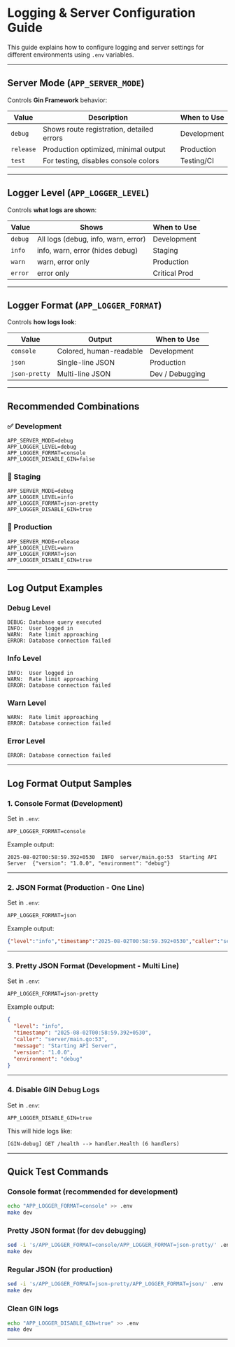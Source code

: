 
# Logging & Server Configuration Guide

This guide explains how to configure logging and server settings for different environments using `.env` variables.

---

## Server Mode (`APP_SERVER_MODE`)

Controls **Gin Framework** behavior:

| Value   | Description                                | When to Use     |
|---------|--------------------------------------------|-----------------|
| `debug` | Shows route registration, detailed errors  | Development     |
| `release` | Production optimized, minimal output     | Production      |
| `test`  | For testing, disables console colors       | Testing/CI      |

---

## Logger Level (`APP_LOGGER_LEVEL`)

Controls **what logs are shown**:

| Value   | Shows                                 | When to Use     |
|---------|----------------------------------------|-----------------|
| `debug` | All logs (debug, info, warn, error)    | Development     |
| `info`  | info, warn, error (hides debug)        | Staging         |
| `warn`  | warn, error only                       | Production      |
| `error` | error only                             | Critical Prod   |

---

## Logger Format (`APP_LOGGER_FORMAT`)

Controls **how logs look**:

| Value         | Output                 | When to Use         |
|---------------|------------------------|---------------------|
| `console`     | Colored, human-readable| Development         |
| `json`        | Single-line JSON       | Production          |
| `json-pretty` | Multi-line JSON        | Dev / Debugging     |

---

## Recommended Combinations

### ✅ Development

```env
APP_SERVER_MODE=debug
APP_LOGGER_LEVEL=debug
APP_LOGGER_FORMAT=console
APP_LOGGER_DISABLE_GIN=false
```

### 🧪 Staging

```env
APP_SERVER_MODE=debug
APP_LOGGER_LEVEL=info
APP_LOGGER_FORMAT=json-pretty
APP_LOGGER_DISABLE_GIN=true
```

### 🚀 Production

```env
APP_SERVER_MODE=release
APP_LOGGER_LEVEL=warn
APP_LOGGER_FORMAT=json
APP_LOGGER_DISABLE_GIN=true
```

---

## Log Output Examples

### Debug Level

```
DEBUG: Database query executed
INFO:  User logged in
WARN:  Rate limit approaching
ERROR: Database connection failed
```

### Info Level

```
INFO:  User logged in
WARN:  Rate limit approaching  
ERROR: Database connection failed
```

### Warn Level

```
WARN:  Rate limit approaching
ERROR: Database connection failed
```

### Error Level

```
ERROR: Database connection failed
```

---

## Log Format Output Samples

### 1. Console Format (Development)
Set in `.env`:
```env
APP_LOGGER_FORMAT=console
```

Example output:
```
2025-08-02T00:58:59.392+0530  INFO  server/main.go:53  Starting API Server  {"version": "1.0.0", "environment": "debug"}
```

---

### 2. JSON Format (Production - One Line)
Set in `.env`:
```env
APP_LOGGER_FORMAT=json
```

Example output:
```json
{"level":"info","timestamp":"2025-08-02T00:58:59.392+0530","caller":"server/main.go:53","message":"Starting API Server","version":"1.0.0"}
```

---

### 3. Pretty JSON Format (Development - Multi Line)
Set in `.env`:
```env
APP_LOGGER_FORMAT=json-pretty
```

Example output:
```json
{
  "level": "info",
  "timestamp": "2025-08-02T00:58:59.392+0530",
  "caller": "server/main.go:53",
  "message": "Starting API Server",
  "version": "1.0.0",
  "environment": "debug"
}
```

---

### 4. Disable GIN Debug Logs
Set in `.env`:
```env
APP_LOGGER_DISABLE_GIN=true
```

This will hide logs like:
```
[GIN-debug] GET /health --> handler.Health (6 handlers)
```

---

## Quick Test Commands

### Console format (recommended for development)
```bash
echo "APP_LOGGER_FORMAT=console" >> .env
make dev
```

### Pretty JSON format (for dev debugging)
```bash
sed -i 's/APP_LOGGER_FORMAT=console/APP_LOGGER_FORMAT=json-pretty/' .env
make dev
```

### Regular JSON (for production)
```bash
sed -i 's/APP_LOGGER_FORMAT=json-pretty/APP_LOGGER_FORMAT=json/' .env
make dev
```

### Clean GIN logs
```bash
echo "APP_LOGGER_DISABLE_GIN=true" >> .env
make dev
```

---
